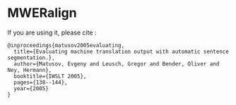 # MWERalign
If you are using it, please cite :

	@inproceedings{matusov2005evaluating,
 	  title={Evaluating machine translation output with automatic sentence segmentation.},
	  author={Matusov, Evgeny and Leusch, Gregor and Bender, Oliver and Ney, Hermann},
	  booktitle={IWSLT 2005},
	  pages={138--144},
	  year={2005}
	}

